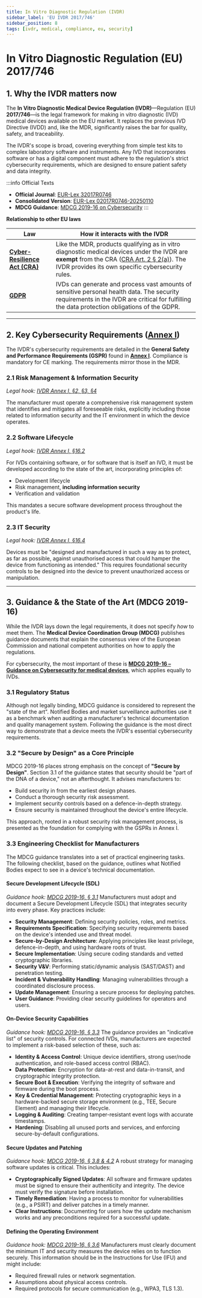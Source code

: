 ```yaml
---
title: In Vitro Diagnostic Regulation (IVDR)
sidebar_label: 'EU IVDR 2017/746'
sidebar_position: 8
tags: [ivdr, medical, compliance, eu, security]
---
```

# In Vitro Diagnostic Regulation (EU) 2017/746

## 1. Why the IVDR matters now

The **In Vitro Diagnostic Medical Device Regulation (IVDR)**—Regulation (EU) **2017/746**—is the legal framework for making in vitro diagnostic (IVD) medical devices available on the EU market. It replaces the previous IVD Directive (IVDD) and, like the MDR, significantly raises the bar for quality, safety, and traceability.

The IVDR's scope is broad, covering everything from simple test kits to complex laboratory software and instruments. Any IVD that incorporates software or has a digital component must adhere to the regulation's strict cybersecurity requirements, which are designed to ensure patient safety and data integrity.

:::info Official Texts
- **Official Journal**: [EUR-Lex 32017R0746][ivdr_oj]
- **Consolidated Version**: [EUR-Lex 02017R0746-20250110][ivdr_consolidated]
- **MDCG Guidance**: [MDCG 2019-16 on Cybersecurity][mdcg_2019_16]
:::

**Relationship to other EU laws**

| Law | How it interacts with the IVDR |
|-----|---------------------------|
| **[Cyber-Resilience Act (CRA)](./cra-overview.md)** | Like the MDR, products qualifying as in vitro diagnostic medical devices under the IVDR are **exempt** from the CRA ([CRA Art. 2 § 2(a)][cra_art2]). The IVDR provides its own specific cybersecurity rules. |
| **[GDPR](https://gdpr-info.eu/)** | IVDs can generate and process vast amounts of sensitive personal health data. The security requirements in the IVDR are critical for fulfilling the data protection obligations of the GDPR. |

---

## 2. Key Cybersecurity Requirements ([Annex I][ivdr_annexI])

The IVDR's cybersecurity requirements are detailed in the **General Safety and Performance Requirements (GSPR)** found in **[Annex I][ivdr_annexI]**. Compliance is mandatory for CE marking. The requirements mirror those in the MDR.

### 2.1 Risk Management & Information Security
*Legal hook: [IVDR Annex I, §2, §3, §4][ivdr_annexI]*

The manufacturer must operate a comprehensive risk management system that identifies and mitigates all foreseeable risks, explicitly including those related to information security and the IT environment in which the device operates.

### 2.2 Software Lifecycle
*Legal hook: [IVDR Annex I, §16.2][ivdr_annexI]*

For IVDs containing software, or for software that is itself an IVD, it must be developed according to the state of the art, incorporating principles of:
- Development lifecycle
- Risk management, **including information security**
- Verification and validation

This mandates a secure software development process throughout the product's life.

### 2.3 IT Security
*Legal hook: [IVDR Annex I, §16.4][ivdr_annexI]*

Devices must be "designed and manufactured in such a way as to protect, as far as possible, against unauthorised access that could hamper the device from functioning as intended." This requires foundational security controls to be designed into the device to prevent unauthorized access or manipulation.

---

## 3. Guidance & the State of the Art (MDCG 2019-16)

While the IVDR lays down the legal requirements, it does not specify *how* to meet them. The **Medical Device Coordination Group (MDCG)** publishes guidance documents that explain the consensus view of the European Commission and national competent authorities on how to apply the regulations.

For cybersecurity, the most important of these is **[MDCG 2019-16 – Guidance on Cybersecurity for medical devices][mdcg_2019_16]**, which applies equally to IVDs.

### 3.1 Regulatory Status

Although not legally binding, MDCG guidance is considered to represent the "state of the art". Notified Bodies and market surveillance authorities use it as a benchmark when auditing a manufacturer's technical documentation and quality management system. Following the guidance is the most direct way to demonstrate that a device meets the IVDR's essential cybersecurity requirements.

### 3.2 "Secure by Design" as a Core Principle

MDCG 2019-16 places strong emphasis on the concept of **"Secure by Design"**. Section 3.1 of the guidance states that security should be "part of the DNA of a device," not an afterthought. It advises manufacturers to:
- Build security in from the earliest design phases.
- Conduct a thorough security risk assessment.
- Implement security controls based on a defence-in-depth strategy.
- Ensure security is maintained throughout the device's entire lifecycle.

This approach, rooted in a robust security risk management process, is presented as the foundation for complying with the GSPRs in Annex I.

### 3.3 Engineering Checklist for Manufacturers
The MDCG guidance translates into a set of practical engineering tasks. The following checklist, based on the guidance, outlines what Notified Bodies expect to see in a device's technical documentation.

#### Secure Development Lifecycle (SDL)
*Guidance hook: [MDCG 2019-16, § 3.1][mdcg_2019_16]*
Manufacturers must adopt and document a Secure Development Lifecycle (SDL) that integrates security into every phase. Key practices include:
- **Security Management**: Defining security policies, roles, and metrics.
- **Requirements Specification**: Specifying security requirements based on the device's intended use and threat model.
- **Secure-by-Design Architecture**: Applying principles like least privilege, defence-in-depth, and using hardware roots of trust.
- **Secure Implementation**: Using secure coding standards and vetted cryptographic libraries.
- **Security V&V**: Performing static/dynamic analysis (SAST/DAST) and penetration testing.
- **Incident & Vulnerability Handling**: Managing vulnerabilities through a coordinated disclosure process.
- **Update Management**: Ensuring a secure process for deploying patches.
- **User Guidance**: Providing clear security guidelines for operators and users.

#### On-Device Security Capabilities
*Guidance hook: [MDCG 2019-16, § 3.3][mdcg_2019_16]*
The guidance provides an "indicative list" of security controls. For connected IVDs, manufacturers are expected to implement a risk-based selection of these, such as:
- **Identity & Access Control**: Unique device identifiers, strong user/node authentication, and role-based access control (RBAC).
- **Data Protection**: Encryption for data-at-rest and data-in-transit, and cryptographic integrity protection.
- **Secure Boot & Execution**: Verifying the integrity of software and firmware during the boot process.
- **Key & Credential Management**: Protecting cryptographic keys in a hardware-backed secure storage environment (e.g., TEE, Secure Element) and managing their lifecycle.
- **Logging & Auditing**: Creating tamper-resistant event logs with accurate timestamps.
- **Hardening**: Disabling all unused ports and services, and enforcing secure-by-default configurations.

#### Secure Updates and Patching
*Guidance hook: [MDCG 2019-16, § 3.8 & 4.2][mdcg_2019_16]*
A robust strategy for managing software updates is critical. This includes:
- **Cryptographically Signed Updates**: All software and firmware updates must be signed to ensure their authenticity and integrity. The device must verify the signature before installation.
- **Timely Remediation**: Having a process to monitor for vulnerabilities (e.g., a PSIRT) and deliver patches in a timely manner.
- **Clear Instructions**: Documenting for users how the update mechanism works and any preconditions required for a successful update.

#### Defining the Operating Environment
*Guidance hook: [MDCG 2019-16, § 3.6][mdcg_2019_16]*
Manufacturers must clearly document the minimum IT and security measures the device relies on to function securely. This information should be in the Instructions for Use (IFU) and might include:
- Required firewall rules or network segmentation.
- Assumptions about physical access controls.
- Required protocols for secure communication (e.g., WPA3, TLS 1.3).

<!-- Citations -->
[ivdr_oj]: https://eur-lex.europa.eu/legal-content/EN/TXT/HTML/?uri=CELEX:32017R0746 "IVDR Official Journal"
[ivdr_consolidated]: https://eur-lex.europa.eu/legal-content/EN/TXT/HTML/?uri=CELEX:02017R0746-20250110 "IVDR Consolidated Version"
[ivdr_annexI]: https://eur-lex.europa.eu/legal-content/EN/TXT/HTML/?uri=CELEX:02017R0746-20250110#anx_I "IVDR Annex I – General Safety and Performance Requirements"
[cra_art2]: https://eur-lex.europa.eu/legal-content/EN/TXT/?uri=CELEX:02024R2847-20241120#art_2 "CRA Article 2 – Scope"
[mdcg_2019_16]: https://health.ec.europa.eu/system/files/2020-01/md_mdcg_2019_16_guidance_cybersecurity_en_0.pdf "MDCG 2019-16 – Guidance on Cybersecurity for medical devices" 